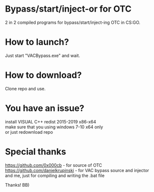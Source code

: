# Bypass/start/inject-or for OTC
2 in 2 compiled programs for bypass/start/inject-ing OTC in CS:GO.

# How to launch?
Just start "VACBypass.exe" and wait.

# How to download?
Clone repo and use.

# You have an issue?
install VISUAL C++ redist 2015-2019 x86-x64                            
make sure that you using windows 7-10 x64 only                       
or just redownload repo                     

# Special thanks
https://github.com/0x000cb - for source of OTC                            
https://github.com/danielkrupinski - for VAC bypass source and injector       
and me, just for compiling and writing the .bat file                      

Thanks! BB)
